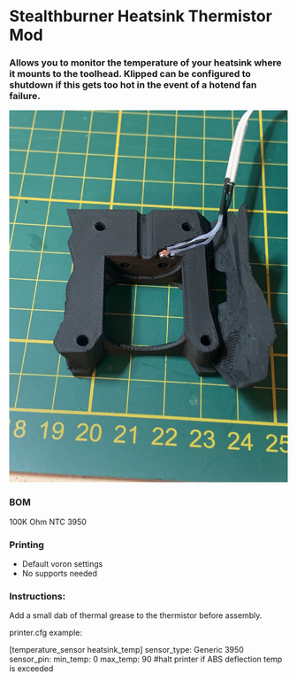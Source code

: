 # Stealthburner Heatsink Thermistor Mod
 ### Allows you to monitor the temperature of your heatsink where it mounts to the toolhead. Klipped can be configured to shutdown if this gets too hot in the event of a hotend fan failure.   

<img src="./Images/thermistor.jpeg" width=600>

### BOM
100K Ohm NTC 3950

### Printing
  * Default voron settings
  * No supports needed

### Instructions:
 Add a small dab of thermal grease to the thermistor before assembly. 
 
printer.cfg example: 

[temperature_sensor heatsink_temp]
sensor_type: Generic 3950
sensor_pin: 
min_temp: 0
max_temp: 90  #halt printer if ABS deflection temp is exceeded

